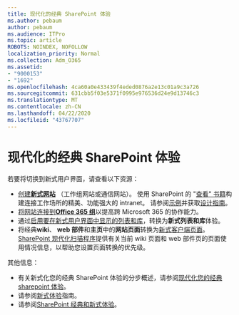 ```yaml
---
title: 现代化的经典 SharePoint 体验
ms.author: pebaum
author: pebaum
ms.audience: ITPro
ms.topic: article
ROBOTS: NOINDEX, NOFOLLOW
localization_priority: Normal
ms.collection: Adm_O365
ms.assetid:
- "9000153"
- "1692"
ms.openlocfilehash: 4ca60a0e433439f4eded0876a2e13c01a9c3a726
ms.sourcegitcommit: 631cbb5f03e5371f0995e976536d24e9d13746c3
ms.translationtype: MT
ms.contentlocale: zh-CN
ms.lasthandoff: 04/22/2020
ms.locfileid: "43767707"
---
```

# <a name="modernize-your-classic-sharepoint-experience"></a>现代化的经典 SharePoint 体验

若要将切换到新式用户界面，请查看以下资源：

- [创建**新式网站**](https://support.office.com/article/create-a-team-site-in-sharepoint-ef10c1e7-15f3-42a3-98aa-b5972711777d) （工作组网站或通信网站）。 使用 SharePoint 的 "[查看" 书籍](https://lookbook.microsoft.com/assets/SharePoint_lookbook_2019.pdf)构建连接工作场所的精美、功能强大的 intranet。 请参阅[示例](https://lookbook.microsoft.com/)并获取[设计指南](https://spdesign.azurewebsites.net/)。
- [将网站连接到**Office 365 组**](https://docs.microsoft.com/sharepoint/dev/transform/modernize-connect-to-office365-group)以提高跨 Microsoft 365 的协作能力。
- 通过[启用要在新式用户界面中显示的列表和库](https://docs.microsoft.com/sharepoint/dev/transform/modernize-userinterface-lists-and-libraries)，转换为**新式列表和库**体验。
- 将经典**wiki**、 **web 部件**和**主页**中的**网站页面**转换为[新式客户端页面](https://docs.microsoft.com/sharepoint/dev/transform/modernize-userinterface-site-pages)。 [SharePoint 现代化扫描程序](https://docs.microsoft.com/sharepoint/dev/transform/modernize-scanner)提供有关当前 wiki 页面和 web 部件页的页面使用情况信息，以帮助您设置页面转换的优先级。

其他信息：

- 有关新式化您的经典 SharePoint 体验的分步概述，请参阅[现代化您的经典 sharepoint 体验](https://docs.microsoft.com/sharepoint/dev/transform/modernize-classic-sites)。
- 请参阅[新式体验](https://docs.microsoft.com/sharepoint/guide-to-sharepoint-modern-experience)指南。
- 请参阅[SharePoint 经典和新式体验](https://support.office.com/article/sharepoint-classic-and-modern-experiences-5725c103-505d-4a6e-9350-300d3ec7d73f)。
